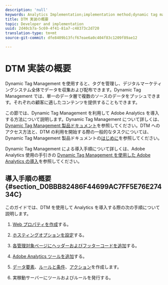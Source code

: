 ```yaml
---
description: 'null'
keywords: Analytics Implementation;implementation method;dynamic tag management;dtm
title: DTM 実装の概要
topic: Developer and implementation
uuid: 2d40cb7a-5c69-4f41-81a7-c48373c2d720
translation-type: tm+mt
source-git-commit: dfe8409b13fcf67eae6a0c404f83c1209f89ae12

---
```



# DTM 実装の概要

Dynamic Tag Management を使用すると、タグを管理し、デジタルマーケティングシステム全体でデータを収集および配布できます。Dynamic Tag Management では、単一のデータ層で複数のソースのデータをプッシュできます。それぞれの顧客に適したコンテンツを提供することもできます。

この節では、Dynamic Tag Management を利用して Adobe Analytics を導入する方法について説明します。Dynamic Tag Management について詳しくは、[Dynamic Tag Management 製品ドキュメント](https://marketing.adobe.com/resources/help/ja_JP/dtm/)を参照してください。DTM へのアクセス方法と、DTM の利用を開始する際の一般的なタスクについては、Dynamic Tag Management 製品ドキュメントの[はじめに](https://marketing.adobe.com/resources/help/ja_JP/dtm/get_started.html)を参照してください。

Dynamic Tag Management による導入手順について詳しくは、Adobe Analytics 使用の手引きの [Dynamic Tag Management を使用した Adobe Analytics の導入](https://marketing.adobe.com/resources/help/ja_JP/analytics/getting-started/?f=add-adobe-analytics-dtm-tool)を参照してください。

## 導入手順の概要 {#section_D0BBB82486F44699AC7FF5E76E27434C}

このガイドでは、DTM を使用して Analytics を導入する際の次の手順について説明します。

1. [Web プロパティを作成](/help/implement/other/dtm/t-create-web-property.md)する。
1. [ホスティングオプションを設定](/help/implement/other/dtm/t-configure-hosting.md)する。
1. [各管理対象ページにヘッダーおよびフッターコードを追加](/help/implement/other/dtm/c-headers-footers/t-header-footer-code.md)する。
1. [Adobe Analytics ツールを追加](/help/implement/other/dtm/c-aa-tool/analytics-dtm.md)する。
1. [データ要素](/help/implement/other/dtm/t-data-element.md)、[ルールと条件](/help/implement/other/dtm/c-rules/t-rules-create.md)、[アクション](/help/implement/other/dtm/c-rules/t-rules-actions.md)を作成します。

1. 実稼動サーバーにツールおよびルールを発行する。

